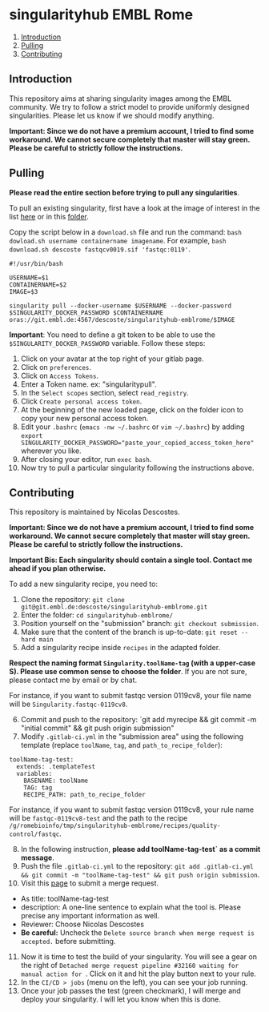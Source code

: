 # singularityhub EMBL Rome


1. [Introduction](#introduction) 
2. [Pulling](#pulling) 
3. [Contributing](#contributing)


## Introduction

This repository aims at sharing singularity images among the EMBL community. We try to follow a strict model to provide uniformly designed singularities. Please let us know if we should modify anything.

**Important: Since we do not have a premium account, I tried to find some workaround. We cannot secure completely that master will stay green. Please be careful to strictly follow the instructions.**


## Pulling

**Please read the entire section before trying to pull any singularities**.

To pull an existing singularity, first have a look at the image of interest in the list [here](https://git.embl.de/descoste/singularityhub-emblrome/container_registry) or in this [folder](https://git.embl.de/descoste/singularityhub-emblrome/-/tree/main/recipes). 

Copy the script below in a `download.sh` file and run the command: `bash dowload.sh username containername imagename`. For example, `bash download.sh descoste fastqcv0019.sif 'fastqc:0119'`.

```
#!/usr/bin/bash

USERNAME=$1
CONTAINERNAME=$2
IMAGE=$3

singularity pull --docker-username $USERNAME --docker-password $SINGULARITY_DOCKER_PASSWORD $CONTAINERNAME oras://git.embl.de:4567/descoste/singularityhub-emblrome/$IMAGE
```

**Important**: You need to define a git token to be able to use the `$SINGULARITY_DOCKER_PASSWORD` variable. Follow these steps:

1) Click on your avatar at the top right of your gitlab page.
2) Click on `preferences`.
3) Click on `Access Tokens`.
4) Enter a Token name. ex: "singularitypull".
5) In the `Select scopes` section, select `read_registry`.
6) Click `Create personal access token`.
7) At the beginning of the new loaded page, click on the folder icon to copy your new personal access token.
8) Edit your `.bashrc` (`emacs -nw ~/.bashrc` or `vim ~/.bashrc`) by adding `export SINGULARITY_DOCKER_PASSWORD="paste_your_copied_access_token_here"` wherever you like.
9) After closing your editor, run `exec bash`.
10) Now try to pull a particular singularity following the instructions above.


## Contributing

This repository is maintained by Nicolas Descostes.

**Important: Since we do not have a premium account, I tried to find some workaround. We cannot secure completely that master will stay green. Please be careful to strictly follow the instructions.**

**Important Bis: Each singularity should contain a single tool. Contact me ahead if you plan otherwise.**


To add a new singularity recipe, you need to:

1) Clone the repository: `git clone git@git.embl.de:descoste/singularityhub-emblrome.git`
2) Enter the folder: `cd singularityhub-emblrome/`
3) Position yourself on the "submission" branch: `git checkout submission`.
4) Make sure that the content of the branch is up-to-date: `git reset --hard main`
5) Add a singularity recipe inside `recipes` in the adapted folder. 

**Respect the naming format `Singularity.toolName-tag` (with a upper-case S). Please use common sense to choose the folder**. If you are not sure, please contact me by email or by chat.

For instance, if you want to submit fastqc version 0119cv8, your file name will be `Singularity.fastqc-0119cv8`.

6) Commit and push to the repository: `git add myrecipe && git commit -m "initial commit" && git push origin submission"
7) Modify `.gitlab-ci.yml` in the "submission area" using the following template (replace `toolName`, `tag`, and `path_to_recipe_folder`):

```
toolName-tag-test:
  extends: .templateTest
  variables:
    BASENAME: toolName
    TAG: tag
    RECIPE_PATH: path_to_recipe_folder
```

For instance, if you want to submit fastqc version 0119cv8, your rule name will be `fastqc-0119cv8-test` and the path to the recipe `/g/romebioinfo/tmp/singularityhub-emblrome/recipes/quality-control/fastqc`.


8) In the following instruction, **please add toolName-tag-test` as a commit message**.
9) Push the file `.gitlab-ci.yml` to the repository: `git add .gitlab-ci.yml && git commit -m "toolName-tag-test" && git push origin submission`.
10) Visit this [page](https://git.embl.de/descoste/singularityhub-emblrome/-/merge_requests) to submit a merge request.

- As title: toolName-tag-test
- description: A one-line sentence to explain what the tool is. Please precise any important information as well.
- Reviewer: Choose Nicolas Descostes
- **Be careful:** Uncheck the `Delete source branch when merge request is accepted.` before submitting.

11) Now it is time to test the build of your singularity. You will see a gear on the right of `Detached merge request pipeline #32160 waiting for manual action for `. Click on it and hit the play button next to your rule.
12) In the `CI/CD > jobs` (menu on the left), you can see your job running.
13) Once your job passes the test (green checkmark), I will merge and deploy your singularity. I will let you know when this is done.



